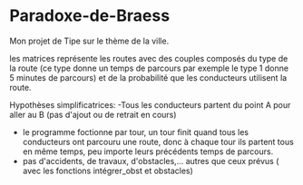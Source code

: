 # Paradoxe-de-Braess

Mon projet de Tipe sur le thème de la ville.

les matrices représente les routes avec des couples composés du type de la route (ce type donne un temps de parcours par exemple le type 1 donne 5 minutes de parcours) et de la probabilité que les conducteurs utilisent la route.

Hypothèses simplificatrices:
-Tous les conducteurs partent du point A pour aller au B (pas d'ajout ou de retrait en cours)
- le programme foctionne par tour, un tour finit quand tous les conducteurs ont parcouru une route, donc à chaque tour ils partent tous en même temps, peu importe leurs précédents temps de parcours.
- pas d'accidents, de travaux, d'obstacles,... autres que ceux prévus ( avec les fonctions intégrer_obst et obstacles)
